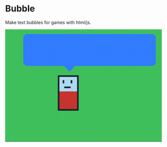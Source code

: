 # Bubble
Make text bubbles for games with html/js. 

![Example](https://raw.githubusercontent.com/ztiromoritz/bubble/master/example.gif)

